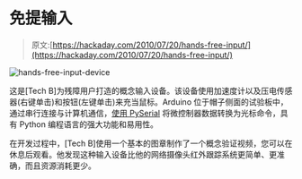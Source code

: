 # 免提输入

> 原文:[https://hackaday.com/2010/07/20/hands-free-input/](https://hackaday.com/2010/07/20/hands-free-input/)

![](../Images/d41e63f05e6441d0bb6b6a2166474cdb.png "hands-free-input-device")

这是[Tech B]为残障用户打造的概念输入设备。该设备使用加速度计以及压电传感器(右键单击)和按钮(左键单击)来充当鼠标。Arduino 位于帽子侧面的试验板中，通过串行连接与计算机通信，[使用 PySerial](http://www.hellboundhackers.org/articles/923-pyserial-and-serial-devices.html) 将微控制器数据转换为光标命令，具有 Python 编程语言的强大功能和易用性。

在开发过程中，[Tech B]使用一个基本的图章制作了一个概念验证视频，您可以在休息后观看。他发现这种输入设备比他的网络摄像头红外跟踪系统更简单、更准确，而且资源消耗更少。